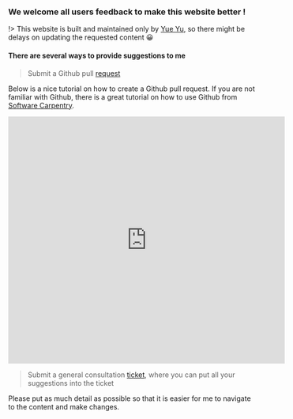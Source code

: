 ### We welcome all users feedback to make this website better ! <!-- {docsify-ignore} -->
!> This website is built and maintained only by [Yue Yu](https://it.ucmerced.edu/Research-Computing-People), so there might be delays on updating the requested content 😀
#### There are several ways to provide suggestions to me <!-- {docsify-ignore} -->
> Submit a Github pull [request](https://github.com/ucmerced/hpc_docs)

Below is a nice tutorial on how to create a Github pull request. If you are not familiar with Github, there is a great tutorial on how to use Github from [Software Carpentry](https://swcarpentry.github.io/git-novice/).
<p align='center'>
<iframe width="560" height="500" src="https://www.youtube.com/embed/rgbCcBNZcdQ" title="YouTube video player" frameborder="0" allow="accelerometer; autoplay; clipboard-write; encrypted-media; gyroscope; picture-in-picture" allowfullscreen></iframe>
</p>

> Submit a general consultation [ticket](https://ucmerced.service-now.com/servicehub?id=public_kb_article&sys_id=3c3ee9ff1b67a0543a003112cd4bcb13&form_id=06da3f8edbfc08103c4d56f3ce9619f4), where you can put all your suggestions into the ticket

Please put as much detail as possible so that it is easier for me to navigate to the content and make changes. 